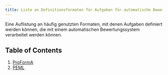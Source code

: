 ```yaml
---
title: Liste an Definitionsformaten für Aufgaben für automatische Bewertungssysteme
---
```


Eine Auflistung an häufig genutzten Formaten, mit denen Aufgaben definiert werden können, die mit einem automatischen Bewertungssystem verarbeitet werden können.

## Table of Contents

1. [ProFormA](proforma.md)
2. [PEML](peml.md)
